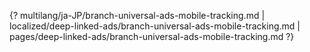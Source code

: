 {? multilang/ja-JP/branch-universal-ads-mobile-tracking.md | localized/deep-linked-ads/branch-universal-ads-mobile-tracking.md | pages/deep-linked-ads/branch-universal-ads-mobile-tracking.md ?}
